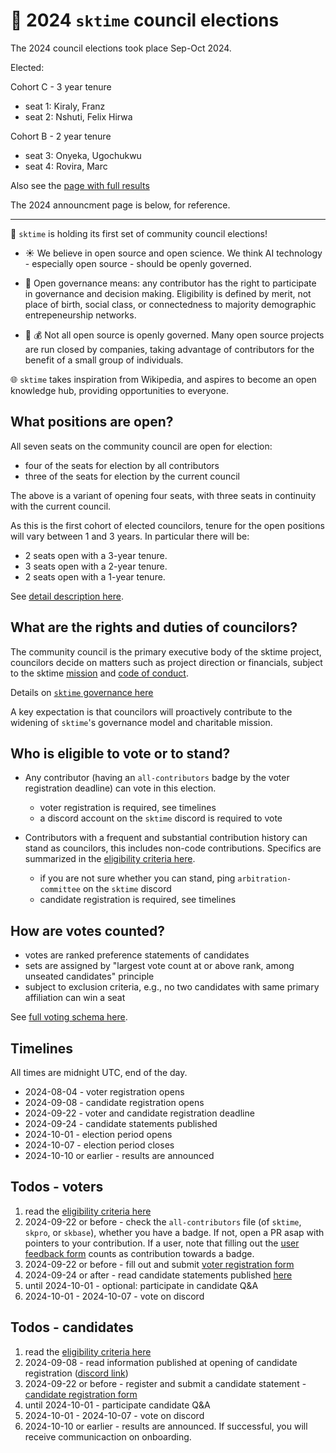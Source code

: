 # :postbox: 2024 `sktime` council elections

The 2024 council elections took place Sep-Oct 2024.

Elected:

Cohort C - 3 year tenure

* seat 1: Kiraly, Franz
* seat 2: Nshuti, Felix Hirwa

Cohort B - 2 year tenure

* seat 3: Onyeka, Ugochukwu
* seat 4: Rovira, Marc

Also see the [page with full results](https://github.com/sktime/elections/blob/main/2024-results/README.md)

The 2024 announcment page is below, for reference.

---

:mega: `sktime` is holding its first set of community council elections!

* :sunny: We believe in open source and open science. We think AI technology - especially open source - should be openly governed.

* :statue_of_liberty: Open governance means: any contributor has the right to participate in governance and decision making.
Eligibility is defined by merit, not place of birth, social class, or connectedness to majority demographic entrepeneurship networks.

* :tophat: :moneybag: Not all open source is openly governed. Many open source projects are run closed by companies, taking advantage of contributors for the benefit of a small group of individuals.

:globe_with_meridians: `sktime` takes inspiration from Wikipedia, and aspires to become an open knowledge hub, providing opportunities to everyone.

## What positions are open?

All seven seats on the community council are open for election:

* four of the seats for election by all contributors
* three of the seats for election by the current council

The above is a variant of opening four seats, with three seats in continuity with the current council.

As this is the first cohort of elected councilors, tenure for the open positions will vary between 1 and 3 years. In particular there will be:

* 2 seats open with a 3-year tenure.
* 3 seats open with a 2-year tenure. 
* 2 seats open with a 1-year tenure.

See [detail description here](https://github.com/sktime/elections/blob/main/provisions/elections-council-2024.md#seats-and-voting-algorithm).

## What are the rights and duties of councilors?

The community council is the primary executive body of the sktime project, councilors decide on matters such as project direction or financials, subject to the sktime [mission](https://www.sktime.net/en/stable/about/mission.html)
and [code of conduct](https://www.sktime.net/en/stable/get_involved/code_of_conduct.html).

Details on [`sktime` governance here](https://www.sktime.net/en/stable/get_involved/governance.html)

A key expectation is that councilors will proactively contribute to the widening of `sktime`'s governance model and charitable mission.

## Who is eligible to vote or to stand?

* Any contributor (having an `all-contributors` badge by the voter registration deadline) can vote in this election.

  * voter registration is required, see timelines
  * a discord account on the `sktime` discord is required to vote

* Contributors with a frequent and substantial contribution history can stand as councilors,
this includes non-code contributions.
Specifics are summarized in the [eligibility criteria here](https://github.com/sktime/elections/blob/main/provisions/elections-council-2024.md#eligibility).

   * if you are not sure whether you can stand, ping `arbitration-committee` on the `sktime` discord
   * candidate registration is required, see timelines

## How are votes counted?

* votes are ranked preference statements of candidates
* sets are assigned by "largest vote count at or above rank, among unseated candidates" principle
* subject to exclusion criteria, e.g., no two candidates with same primary affiliation can win a seat

See [full voting schema here](https://github.com/sktime/elections/blob/main/provisions/elections-council-2024.md#seats-and-voting-algorithm).

## Timelines

All times are midnight UTC, end of the day.

* 2024-08-04 - voter registration opens
* 2024-09-08 - candidate registration opens
* 2024-09-22 - voter and candidate registration deadline
* 2024-09-24 - candidate statements published
* 2024-10-01 - election period opens
* 2024-10-07 - election period closes
* 2024-10-10 or earlier - results are announced

## Todos - voters

1. read the [eligibility criteria here](https://github.com/sktime/elections/blob/main/provisions/elections-council-2024.md#eligibility-to-vote)
2. 2024-09-22 or before - check the `all-contributors` file (of `sktime`, `skpro`, or `skbase`), whether you have a badge. If not, open a PR asap with pointers to your contribution. If a user, note that filling out the [user feedback form](https://forms.gle/eVuzrCjKDRupxawL7) counts as contribution towards a badge.
3. 2024-09-22 or before - fill out and submit [voter registration form](https://forms.gle/tTFFbwTe5eYcheJQA)
4. 2024-09-24 or after - read candidate statements published [here](https://github.com/sktime/elections/tree/main/2024-candidate-statements)
5. until 2024-10-01 - optional: participate in candidate Q&A
6. 2024-10-01 - 2024-10-07 - vote on discord

## Todos - candidates

1. read the [eligibility criteria here](https://github.com/sktime/elections/blob/main/provisions/elections-council-2024.md#eligibility-to-be-elected)
2. 2024-09-08 - read information published at opening of candidate registration ([discord link](https://discord.com/channels/1075852648688930887/1080978658874904658/1282460549590024278))
3. 2024-09-22 or before - register and submit a candidate statement - [candidate registration form](https://forms.gle/j4thBthvve6i2gRS6)
4. until 2024-10-01 - participate candidate Q&A
5. 2024-10-01 - 2024-10-07 - vote on discord
6. 2024-10-10 or earlier - results are announced. If successful, you will receive communicaction on onboarding.
